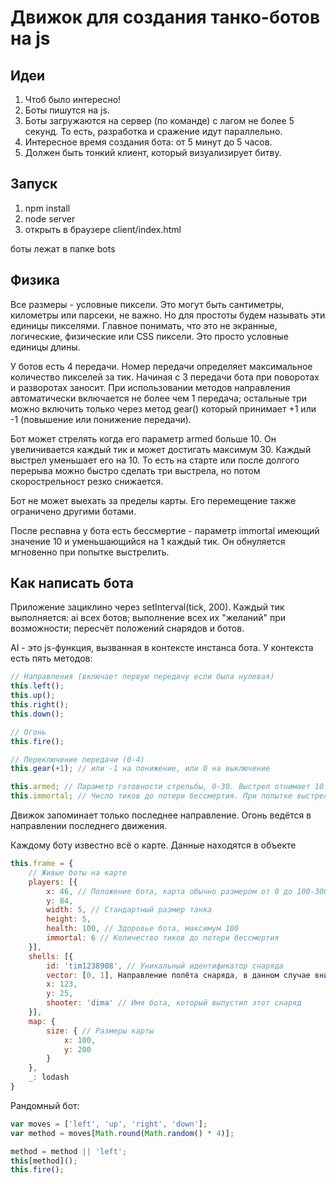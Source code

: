 # Движок для создания танко-ботов на js

## Идеи

1. Чтоб было интересно!
2. Боты пишутся на js.
3. Боты загружаются на сервер (по команде) с лагом не более 5 секунд. То есть, разработка и сражение идут параллельно.
4. Интересное время создания бота: от 5 минут до 5 часов.
5. Должен быть тонкий клиент, который визуализирует битву.

## Запуск

1. npm install
2. node server
3. открыть в браузере client/index.html

боты лежат в папке bots

## Физика

Все размеры - условные пиксели. Это могут быть сантиметры, километры или парсеки, не важно. Но для простоты будем называть эти единицы пикселями. Главное понимать, что это не экранные, логические, физические или CSS пиксели. Это просто условные единицы длины.

У ботов есть 4 передачи. Номер передачи определяет максимальное количество пикселей за тик. Начиная с 3 передачи бота при поворотах и разворотах заносит. При использовании методов направления автоматически включается не более чем 1 передача; остальные три можно включить только через метод gear() который принимает +1 или -1 (повышение или понижение передачи).

Бот может стрелять когда его параметр armed больше 10. Он увеличивается каждый тик и может достигать максимум 30. Каждый выстрел уменьшает его на 10. То есть на старте или после долгого перерыва можно быстро сделать три выстрела, но потом скорострельност резко снижается.

Бот не может выехать за пределы карты. Его перемещение также ограничено другими ботами.

После респавна у бота есть бессмертие - параметр immortal имеющий значение 10 и уменьшающийся на 1 каждый тик. Он обнуляется мгновенно при попытке выстрелить.

## Как написать бота

Приложение зациклино через setInterval(tick, 200). Каждый тик выполняется: ai всех ботов; выполнение всех их "желаний" при возможности; пересчёт положений снарядов и ботов.

AI - это js-функция, вызванная в контексте инстанса бота. У контекста есть пять методов:

```js
// Направления (включает первую передачу если была нулевая)
this.left();
this.up();
this.right();
this.down();

// Огонь
this.fire();

// Переключение передачи (0-4)
this.gear(+1); // или -1 на понижение, или 0 на выключение

this.armed; // Параметр готовности стрельбы, 0-30. Выстрел отнимает 10.
this.immortal; // Число тиков до потери бессмертия. При попытке выстрелить бессмертие теряется мгновенно.
```

Движок запоминает только последнее направление. Огонь ведётся в направлении последнего движения.

Каждому боту известно всё о карте. Данные находятся в объекте

```js
this.frame = {
    // Живые боты на карте
    players: [{
        x: 46, // Положение бота, карта обычно размером от 0 до 100-300
        y: 84,
        width: 5, // Стандартный размер танка
        height: 5,
        health: 100, // Здоровье бота, максимум 100
        immortal: 6 // Количество тиков до потери бессмертия
    }],
    shells: [{
        id: 'tim1238908', // Уникальный идентификатор снаряда
        vector: [0, 1], Направление полёта снаряда, в данном случае вниз (Y направлен вниз)
        x: 123,
        y: 25,
        shooter: 'dima' // Имя бота, который выпустил этот снаряд
    }],
    map: {
        size: { // Размеры карты
            x: 100,
            y: 200
        }
    },
    _: lodash
}
```

Рандомный бот:
```js
var moves = ['left', 'up', 'right', 'down'];
var method = moves[Math.round(Math.random() * 4)];

method = method || 'left';
this[method]();
this.fire();
```

